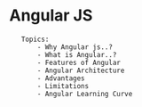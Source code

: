 # Angular JS 

       Topics:
           - Why Angular js..?
           - What is Angular..?
           - Features of Angular
           - Angular Architecture
           - Advantages 
           - Limitations
           - Angular Learning Curve

